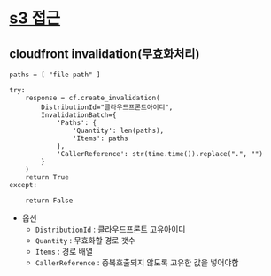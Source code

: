 
# [s3 접근](https://velog.io/@bona/Python-boto3-s3)

## cloudfront invalidation(무효화처리)
```
paths = [ "file path" ] 

try:
    response = cf.create_invalidation(
        DistributionId="클라우드프론트아이디",
        InvalidationBatch={
            'Paths': {
                'Quantity': len(paths),
                'Items': paths
            },
            'CallerReference': str(time.time()).replace(".", "")
        }
    )
    return True
except:

    return False
```
- 옵션 
  - `DistributionId` : 클라우드프론트 고유아이디 
  - `Quantity` : 무효화할 경로 갯수 
  - `Items` : 경로 배열 
  - `CallerReference` : 중복호출되지 않도록 고유한 값을 넣어야함 

